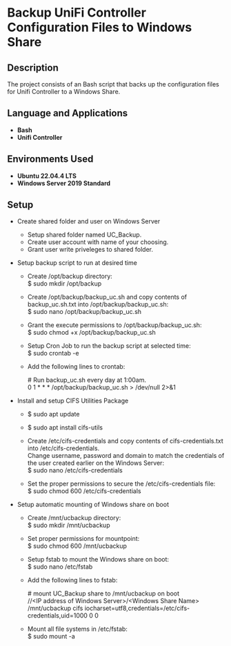 <h1>Backup UniFi Controller Configuration Files to Windows Share</h1>


<h2>Description</h2>
The project consists of an Bash script that backs up the configuration files for Unifi Controller to a Windows Share.<br/>

<h2>Language and Applications</h2>

- <b>Bash</b>
- <b>Unifi Controller</b>

<h2>Environments Used </h2>

- <b>Ubuntu 22.04.4 LTS</b>
- <b>Windows Server 2019 Standard</b>

<h2>Setup</h2>

- Create shared folder and user on Windows Server</br>
  - Setup shared folder named UC_Backup.
  - Create user account with name of your choosing.
  - Grant user write priveleges to shared folder.

- Setup backup script to run at desired time</br>
  - Create /opt/backup directory:</br>
    $ sudo mkdir /opt/backup

  - Create /opt/backup/backup_uc.sh and copy contents of backup_uc.sh.txt into /opt/backup/backup_uc.sh:</br>
    $ sudo nano /opt/backup/backup_uc.sh

  - Grant the execute permissions to /opt/backup/backup_uc.sh:</br>
    $ sudo chmod +x /opt/backup/backup_uc.sh

  - Setup Cron Job to run the backup script at selected time:</br>
    $ sudo crontab -e

  - Add the following lines to crontab:

    <span>#</span> Run backup_uc.sh every day at 1:00am.</br>
    0 1 * * * /opt/backup/backup_uc.sh > /dev/null 2>&1

- Install and setup CIFS Utilities Package</br>
  - $ sudo apt update
  - $ sudo apt install cifs-utils
    
  - Create /etc/cifs-credentials and copy contents of cifs-credentials.txt into /etc/cifs-credentials.</br>
    Change username, password and domain to match the credentials of the user created earlier on the Windows Server:</br>
    $ sudo nano /etc/cifs-credentials
    
  - Set the proper permissions to secure the /etc/cifs-credentials file:</br>
    $ sudo chmod 600 /etc/cifs-credentials

- Setup automatic mounting of Windows share on boot</br>
  - Create /mnt/ucbackup directory:</br>
    $ sudo mkdir /mnt/ucbackup
    
  - Set proper permissions for mountpoint:</br>
    $ sudo chmod 600 /mnt/ucbackup
    
  - Setup fstab to mount the Windows share on boot:</br>
    $ sudo nano /etc/fstab

  - Add the following lines to fstab:</br>
  
    <span>#</span> mount UC_Backup share to /mnt/ucbackup on boot<br/>
    //\<IP address of Windows Server>/\<Windows Share Name> /mnt/ucbackup cifs iocharset=utf8,credentials=/etc/cifs-credentials,uid=1000 0 0
    
  - Mount all file systems in /etc/fstab:</br>
    $ sudo mount -a
<br />
<br />

<!--
 ```diff
- text in red
+ text in green
! text in orange
# text in gray
@@ text in purple (and bold)@@
```
--!>
